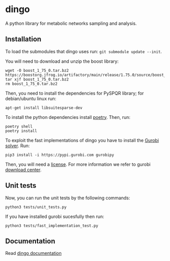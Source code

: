 # dingo

A python library for metabolic networks sampling and analysis.  

## Installation

To load the submodules that dingo uses run: `git submodule update --init`.  

You will need to download and unzip the boost library:
```
wget -O boost_1_75_0.tar.bz2 https://boostorg.jfrog.io/artifactory/main/release/1.75.0/source/boost_1_75_0.tar.bz2
tar xjf boost_1_75_0.tar.bz2
rm boost_1_75_0.tar.bz2
```

Then, you need to install the dependencies for PySPQR library; for debian/ubuntu linux run:

```
apt-get install libsuitesparse-dev
```

To install the python dependencies install [poetry](https://python-poetry.org/). Then, run:  
```
poetry shell
poetry install
```

To exploit the fast implementations of dingo you have to install the [Gurobi solver](https://www.gurobi.com/). Run:  

```
pip3 install -i https://pypi.gurobi.com gurobipy
```

Then, you will need a [license](https://www.gurobi.com/downloads/end-user-license-agreement-academic/). For more information we refer to gurobi [download center](https://www.gurobi.com/downloads/).  


## Unit tests

Now, you can run the unit tests by the following commands:  
```
python3 tests/unit_tests.py
```

If you have installed gurobi sucesfully then run:  
```
python3 tests/fast_implementation_test.py
```

## Documentation

Read [dingo documentation](https://github.com/GeomScale/dingo/tree/develop/doc)

